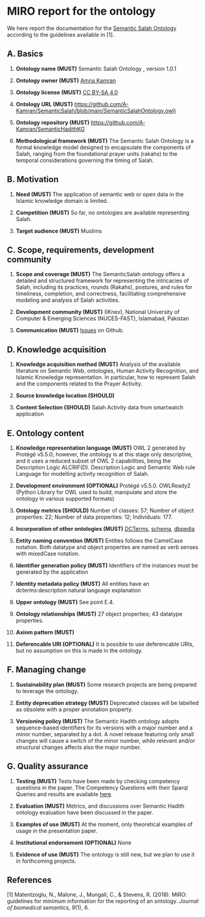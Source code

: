 # MIRO report for the  ontology
We here report the documentation for the [Semantic Salah Ontology](https://github.com/A-Kamran/SemanticSalah/blob/main/SemanticSalahOntology.owl) according to the guidelines available in [1].

## A. Basics
1. **Ontology name (MUST)**
Semantic Salah Ontology , version 1.0.1

2. **Ontology owner (MUST)**
[Amna Kamran](https://github.com/A-Kamran)

3. **Ontology license (MUST)**
[CC BY-SA 4.0](https://creativecommons.org/licenses/by-sa/4.0/)

4. **Ontology URL (MUST)**
<https://github.com/A-Kamran/SemanticSalah/blob/main/SemanticSalahOntology.owl)>

5. **Ontology repository (MUST)**
<https://github.com/A-Kamran/SemanticHadithKG>

6. **Methodological framework (MUST)**
The Semantic Salah Ontology is a formal knowledge model designed to encapsulate the components of Salah, ranging from the foundational prayer units (rakahs) to the temporal considerations governing the timing of Salah.

## B. Motivation
1. **Need (MUST)**
The application of semantic web or open data in the Islamic knowledge domain is limited. 

2. **Competition (MUST)**
So far, no ontologies are available representing Salah.

3. **Target audience (MUST)**
Muslims

## C. Scope, requirements, development community
1. **Scope and coverage (MUST)**
The SemanticSalah ontology offers a detailed and structured framework for representing the intricacies of Salah, including its practices, rounds (Rakahs), postures, and rules for timeliness, completion, and correctness, facilitating comprehensive modeling and analysis of Salah activities.

2. **Development community (MUST)**
 (IKnex),
 National University of Computer & Emerging Sciences (NUCES-FAST), Islamabad, Pakistan

3. **Communication (MUST)** [Issues](https://github.com/A-Kamran/SemanticSalah/issues) on Github.

## D. Knowledge acquisition
1. **Knowledge acquisition method (MUST)**
Analysis of the available literature on Semantic Web, ontologies, Human Activity Recognition, and Islamic Knowledge representation. In particular, how to represent Salah and the components related to the Prayer Activity.

2. **Source knowledge location (SHOULD)** 

3. **Content Selection (SHOULD)** 
Salah Activity data  from smartwatch application

## E. Ontology content
1. **Knowledge representation language (MUST)**
OWL 2 generated by Protégé v5.5.0; however, the ontology is at this stage only descriptive, and
it uses a reduced subset of OWL 2 capabilities, being the Description Logic ALCRIF(D).
Description Logic and Semantic Web rule Language for modelling activity recognition of Salah.

3. **Development environment (OPTIONAL)**
Protégé v5.5.0.
OWLReady2  (Python Library for OWL used to build, manipulate and store the ontology in various supported formats)

4. **Ontology metrics (SHOULD)**
Number of classes: 57; 
Number of object properties: 22; 
Number of data properties: 12;
Individuals: 177.

5. **Incorporation of other ontologies (MUST)**
[DCTerms](<http://purl.org/dc/terms>), [schema](<http://schema.org>), [dbpedia](<hhtp://dbpedia.org>)

6. **Entity naming convention (MUST)** 
Entities follows the CamelCase notation. Both datatype and object properties are named as verb senses with mixedCase notation.

7. **Identifier generation policy (MUST)**
Identifiers of the instances must be generated by the application

8. **Identity metadata policy (MUST)**
All entities have an dcterms:description natural language explanation

9. **Upper ontology (MUST)** 
See point E.4.

10. **Ontology relationships (MUST)**
27 object properties; 43 datatype properties.

11. **Axiom pattern (MUST)**
<!-- 
158 axioms included (of which 68 logical axioms, 40 declaration axioms, 12 SubClassOf, 6 EquivalentClasses, 1 DisjointClasses, 6 hidden GCI, 5 InverseObjectProperties, 2 FunctionalObjectProperties, 1 Inverse Functional, 4 Asymmetric Object Properties, 4 Irreflexive, 11 ObjectPropertyDomain and Range, 3 Functional DataProperty, 4 DP domain and range, 50 annotation assertions)
 -->

11. **Deferencable URI (OPTIONAL)** 
It is possible to use deferencable URIs, but no assumption on this is made in the ontology.

## F. Managing change
1. **Sustainability plan (MUST)**
Some research projects are being prepared to leverage the ontology.

2. **Entity deprecation strategy (MUST)**
Deprecated classes will be labelled as obsolete with a proper annotation property.

3. **Versioning policy (MUST)**
The Semantic Hadith ontology adopts sequence-based identifiers for its versions with a major number and a minor number, separated by a dot. A novel release featuring only small changes will cause a switch of the minor number, while relevant and/or structural changes affects also the major number.

## G. Quality assurance
1. **Testing (MUST)**
Tests have been made by checking competency questions in the paper. The Competency Questions with their Sparql Queries and results are available [here](https://github.com/A-Kamran/SemanticSalah/blob/main/Competency%20Questions%20and%20SPARQL%20Queries.md).

2. **Evaluation (MUST)**
Metrics, and discussions over Semantic Hadith ontology evaluation have been discussed in the paper.

3. **Examples of use (MUST)**
At the moment, only theoretical examples of usage in the presentation paper.

4. **Institutional endorsement (OPTIONAL)**
None

5. **Evidence of use (MUST)**
The ontology is still new, but we plan to use it in forthcoming projects.

## References
[1] Matentzoglu, N., Malone, J., Mungall, C., & Stevens, R. (2018). MIRO: guidelines for minimum information for the reporting of an ontology. _Journal of biomedical semantics, 9_(1), 6.

